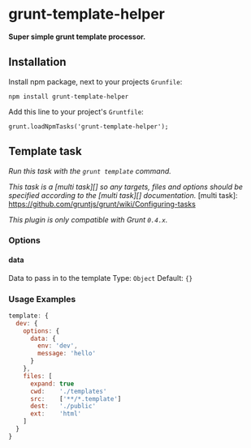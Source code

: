 # grunt-template-helper

**Super simple grunt template processor.**

## Installation

Install npm package, next to your projects `Grunfile`:

    npm install grunt-template-helper

Add this line to your project's `Gruntfile`:

    grunt.loadNpmTasks('grunt-template-helper');


## Template task
_Run this task with the `grunt template` command._

_This task is a [multi task][] so any targets, files and options should be specified according to the [multi task][] documentation._
[multi task]: https://github.com/gruntjs/grunt/wiki/Configuring-tasks

_This plugin is only compatible with Grunt `0.4.x`._

### Options

#### data
Data to pass in to the template
Type: `Object`
Default: `{}`

### Usage Examples

```js
template: {
  dev: {
    options: {
      data: {
        env: 'dev',
        message: 'hello'
      }
    },
    files: [
      expand: true
      cwd:    './templates'
      src:    ['**/*.template']
      dest:   './public'
      ext:    'html'
    ]
  }
}
```